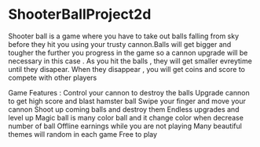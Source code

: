 # ShooterBallProject2d
Shooter ball is a game where you have to take out balls falling from sky before they hit you using your trusty cannon.Balls will get bigger and tougher the further you progress in the game so a cannon upgrade will be necessary in this case .
As you hit the balls , they will get smaller evreytime until they disapear. When they disappear , you will get coins and score to compete with other players

Game Features :
Control your cannon to destroy the balls 
  Upgrade cannon to get high score and blast hamster ball
  Swipe your finger and move your cannon 
  Shoot up coming balls and destroy them 
  Endless upgrades and level up 
  Magic ball is many color ball and it change color when decrease number of ball
  Offline earnings while you are not playing 
  Many beautiful themes will random in each game
  Free to play 
